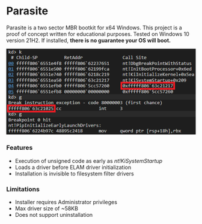 # Parasite

Parasite is a two sector MBR bootkit for x64 Windows. This project is a proof of concept written for educational purposes. Tested on Windows 10 version 21H2. If installed, **there is no guarantee your OS will boot.**

![](img/PreElam.PNG)

### Features

- Execution of unsigned code as early as *nt!KiSystemStartup*
- Loads a driver before ELAM driver initialization
- Installation is invisible to filesystem filter drivers

### Limitations

- Installer requires Administrator privileges
- Max driver size of ~58KB
- Does not support uninstallation
